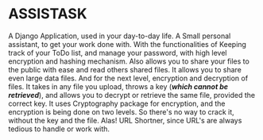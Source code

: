 # ASSISTASK
   A Django Application, used in your day-to-day life. A Small personal assistant, to get your work done with. With the functionalities of Keeping track of your ToDo list, and manage your password, with high level encryption and hashing mechanism. Also allows you to share your files to the public with ease and read others shared files. It allows you to share even large data files. And for the next level, encryption and decryption of files. It takes in any file you upload, throws a key (***which cannot be retrieved***), and allows you to decrypt or retrieve the same file, provided the correct key. It uses Cryptography package for encryption, and the encryption is being done on two levels. So there's no way to crack it, without the key and the file. Alas! URL Shortner, since URL's are always tedious to handle or work with. 
     

